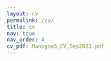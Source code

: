 ```yaml
---
layout: cv
permalink: /cv/
title: cv
nav: true
nav_order: 4
cv_pdf: ManognaS_CV_Sep2023.pdf
---
```


